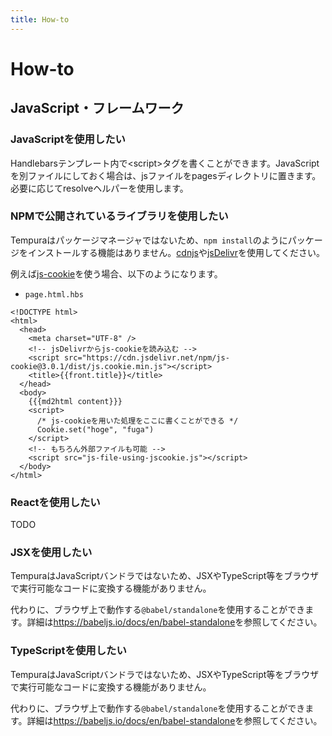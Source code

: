 ```yaml
---
title: How-to
---
```


# How-to

## JavaScript・フレームワーク

### JavaScriptを使用したい

Handlebarsテンプレート内で&lt;script&gt;タグを書くことができます。JavaScriptを別ファイルにしておく場合は、jsファイルをpagesディレクトリに置きます。必要に応じてresolveヘルパーを使用します。

### NPMで公開されているライブラリを使用したい

Tempuraはパッケージマネージャではないため、`npm install`のようにパッケージをインストールする機能はありません。[cdnjs](https://cdnjs.com/)や[jsDelivr](https://www.jsdelivr.com/)を使用してください。

例えば[js-cookie](https://github.com/js-cookie/js-cookie)を使う場合、以下のようになります。

- `page.html.hbs`

```
<!DOCTYPE html>
<html>
  <head>
    <meta charset="UTF-8" />
    <!-- jsDelivrからjs-cookieを読み込む -->
    <script src="https://cdn.jsdelivr.net/npm/js-cookie@3.0.1/dist/js.cookie.min.js"></script>
    <title>{{front.title}}</title>
  </head>
  <body>
    {{{md2html content}}}
    <script>
      /* js-cookieを用いた処理をここに書くことができる */
      Cookie.set("hoge", "fuga")
    </script>
    <!-- もちろん外部ファイルも可能 -->
    <script src="js-file-using-jscookie.js"></script>
  </body>
</html>
```

### Reactを使用したい

TODO

### JSXを使用したい

TempuraはJavaScriptバンドラではないため、JSXやTypeScript等をブラウザで実行可能なコードに変換する機能がありません。

代わりに、ブラウザ上で動作する`@babel/standalone`を使用することができます。詳細は<https://babeljs.io/docs/en/babel-standalone>を参照してください。

### TypeScriptを使用したい

TempuraはJavaScriptバンドラではないため、JSXやTypeScript等をブラウザで実行可能なコードに変換する機能がありません。

代わりに、ブラウザ上で動作する`@babel/standalone`を使用することができます。詳細は<https://babeljs.io/docs/en/babel-standalone>を参照してください。

